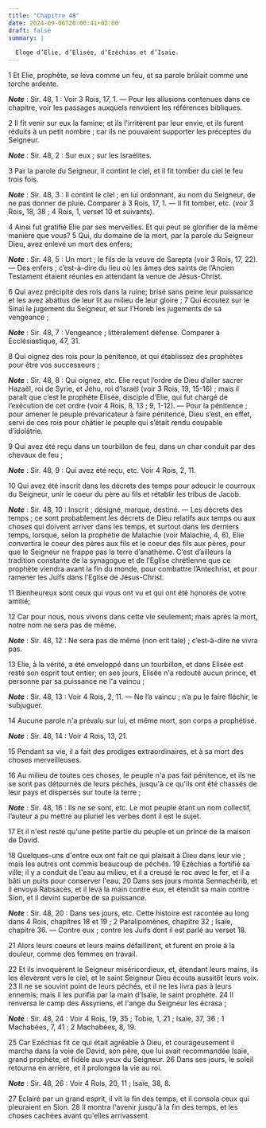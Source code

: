 ```yaml
---
title: "Chapitre 48"
date: 2024-09-06T20:00:41+02:00
draft: false
summary: |
  
  Eloge d’Elie, d’Elisée, d’Ezéchias et d’Isaïe.
---
```



1 Et Elie, prophète, se leva comme un feu, et sa parole brûlait comme une torche ardente.

***Note*** :  Sir. 48, 1 : Voir 3 Rois, 17, 1. ― Pour les allusions contenues dans ce chapitre, voir les passages auxquels renvoient les références bibliques.

2 Il fit venir sur eux la famine; et ils l'irritèrent par leur envie, et ils furent réduits à un petit nombre ; car ils ne pouvaient supporter les préceptes du Seigneur.

***Note*** :  Sir. 48, 2 : Sur eux ; sur les Israélites.

3 Par la parole du Seigneur, il contint le ciel, et il fit tomber du ciel le feu trois fois.

***Note*** :  Sir. 48, 3 : Il contint le ciel ; en lui ordonnant, au nom du Seigneur, de ne pas donner de pluie. Comparer à 3 Rois, 17, 1. ― Il fit tomber, etc. (voir 3 Rois, 18, 38 ; 4 Rois, 1, verset 10 et suivants).

4 Ainsi fut gratifié Elie par ses merveilles. Et qui peut se glorifier de la même manière que vous? 5 Qui, du domaine de la mort, par la parole du Seigneur Dieu, avez enlevé un mort des enfers;

***Note*** :  Sir. 48, 5 : Un mort ; le fils de la veuve de Sarepta (voir 3 Rois, 17, 22). ― Des enfers ; c’est-à-dire du lieu où les âmes des saints de l’Ancien Testament étaient réunies en attendant la venue de Jésus-Christ.

6 Qui avez précipité des rois dans la ruine; brisé sans peine leur puissance et les avez abattus de leur lit au milieu de leur gloire ; 7 Qui écoutez sur le Sinaï le jugement du Seigneur, et sur l'Horeb les jugements de sa vengeance ;

***Note*** :  Sir. 48, 7 : Vengeance ; littéralement défense. Comparer à Ecclésiastique, 47, 31.

8 Qui oignez des rois pour la pénitence, et qui établissez des prophètes pour être vos successeurs ;

***Note*** :  Sir. 48, 8 : Qui oignez, etc. Elie reçut l’ordre de Dieu d’aller sacrer Hazaël, roi de Syrie, et Jéhu, roi d’Israël (voir 3 Rois, 19, 15-16) ; mais il paraît que c’est le prophète Elisée, disciple d’Elie, qui fut chargé de l’exécution de cet ordre (voir 4 Rois, 8, 13 ; 9, 1-12). ― Pour la pénitence ; pour amener le peuple prévaricateur à faire pénitence, Dieu s’est, en effet, servi de ces rois pour châtier le peuple qui s’était rendu coupable d’idolâtrie.

9 Qui avez été reçu dans un tourbillon de feu, dans un char conduit par des chevaux de feu ;

***Note*** :  Sir. 48, 9 : Qui avez été reçu, etc. Voir 4 Rois, 2, 11.

10 Qui avez été inscrit dans les décrets des temps pour adoucir le courroux du Seigneur, unir le coeur du père au fils et rétablir les tribus de Jacob.

***Note*** :  Sir. 48, 10 : Inscrit ; désigné, marque, destiné. ― Les décrets des temps ; ce sont probablement les décrets de Dieu relatifs aux temps ou aux choses qui doivent arriver dans les temps, et surtout dans les derniers temps, lorsque, selon la prophétie de Malachie (voir Malachie, 4, 6), Elie convertira le coeur des pères aux fils et le coeur des fils aux pères, pour que le Seigneur ne frappe pas la terre d’anathème. C’est d’ailleurs la tradition constante de la synagogue et de l’Eglise chrétienne que ce prophète viendra avant la fin du monde, pour combattre l’Antechrist, et pour ramener les Juifs dans l’Eglise de Jésus-Christ.

11 Bienheureux sont ceux qui vous ont vu et qui ont été honorés de votre amitié;


12 Car pour nous, nous vivons dans cette vie seulement; mais après la mort, notre nom ne sera pas de même.

***Note*** :  Sir. 48, 12 : Ne sera pas de même (non erit tale) ; c’est-à-dire ne vivra pas.

13 Elie, à la vérité, a été enveloppé dans un tourbillon, et dans Elisée est resté son esprit tout entier; en ses jours, Elisée n'a redouté aucun prince, et personne par sa puissance ne l'a vaincu ;

***Note*** :  Sir. 48, 13 : Voir 4 Rois, 2, 11. ― Ne l’a vaincu ; n’a pu le faire fléchir, le subjuguer.

14 Aucune parole n'a prévalu sur lui, et même mort, son corps a prophétisé.

***Note*** :  Sir. 48, 14 : Voir 4 Rois, 13, 21.

15 Pendant sa vie, il a fait des prodiges extraordinaires, et à sa mort des choses merveilleuses.


16 Au milieu de toutes ces choses, le peuple n'a pas fait pénitence, et ils ne se sont pas détournés de leurs péchés, jusqu'à ce qu'ils ont été chassés de leur pays et dispersés sur toute la terre ;

***Note*** :  Sir. 48, 16 : Ils ne se sont, etc. Le mot peuple étant un nom collectif, l’auteur a pu mettre au pluriel les verbes dont il est le sujet.


17 Et il n'est resté qu'une petite partie du peuple et un prince de la maison de David.


18 Quelques-uns d'entre eux ont fait ce qui plaisait à Dieu dans leur vie ; mais les autres ont commis beaucoup de péchés. 19 Ezéchias a fortifié sa ville; il y a conduit de l'eau au milieu, et il a creusé le roc avec le fer, et il a bâti un puits pour conserver l'eau. 20 Dans ses jours monta Sennachérib, et il envoya Rabsacès, et il leva la main contre eux, et étendit sa main contre Sion, et il devint superbe de sa puissance.

***Note*** :  Sir. 48, 20 : Dans ses jours, etc. Cette histoire est racontée au long dans 4 Rois, chapitres 18 et 19 ; 2 Paralipomènes, chapitre 32 ; Isaïe, chapitre 36. ― Contre eux ; contre les Juifs dont il est parlé au verset 18.

21 Alors leurs coeurs et leurs mains défaillirent, et furent en proie à la douleur, comme des femmes en travail.


22 Et ils invoquèrent le Seigneur miséricordieux, et, étendant leurs mains, ils les élevèrent vers le ciel, et le saint Seigneur Dieu écouta aussitôt leurs voix. 23 Il ne se souvint point de leurs péchés, et il ne les livra pas à leurs ennemis; mais il les purifia par la main d'Isaïe, le saint prophète. 24 Il renversa le camp des Assyriens, et l'ange du Seigneur les écrasa ;

***Note*** :  Sir. 48, 24 : Voir 4 Rois, 19, 35 ; Tobie, 1, 21 ; Isaïe, 37, 36 ; 1 Machabées, 7, 41 ; 2 Machabées, 8, 19.

25 Car Ezéchias fit ce qui était agréable à Dieu, et courageusement il marcha dans la voie de David, son père, que lui avait recommandée Isaïe, grand prophète, et fidèle aux yeux du Seigneur. 26 Dans ses jours, le soleil retourna en arrière, et il prolongea la vie au roi.

***Note*** :  Sir. 48, 26 : Voir 4 Rois, 20, 11 ; Isaïe, 38, 8.

27 Eclairé par un grand esprit, il vit la fin des temps, et il consola ceux qui pleuraient en Sion. 28 Il montra l'avenir jusqu'à la fin des temps, et les choses cachées avant qu'elles arrivassent.

